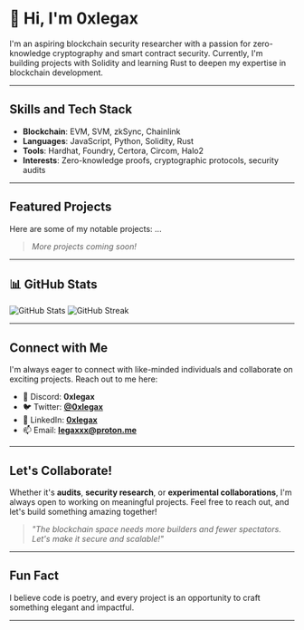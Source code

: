 # 👋 Hi, I'm 0xlegax

I'm an aspiring blockchain security researcher with a passion for zero-knowledge cryptography and smart contract security. Currently, I'm building projects with Solidity and learning Rust to deepen my expertise in blockchain development.

---

## Skills and Tech Stack
- **Blockchain**: EVM, SVM, zkSync, Chainlink
- **Languages**: JavaScript, Python, Solidity, Rust
- **Tools**: Hardhat, Foundry, Certora, Circom, Halo2
- **Interests**: Zero-knowledge proofs, cryptographic protocols, security audits

---

## Featured Projects
Here are some of my notable projects:
...
> *More projects coming soon!*

---

## 📊 GitHub Stats
![GitHub Stats](https://github-readme-stats.vercel.app/api?username=0xlegax&show_icons=true&theme=radical)
![GitHub Streak](https://github-readme-streak-stats.herokuapp.com/?user=0xlegax&theme=radical)

---

## Connect with Me
I'm always eager to connect with like-minded individuals and collaborate on exciting projects. Reach out to me here:

- 💬 Discord: **0xlegax**
- 🐦 Twitter: [**@0xlegax**](https://twitter.com/0xlegax)
- 💼 LinkedIn: [**0xlegax**](https://www.linkedin.com/in/0xlegax-%E2%80%8E-78a4a02a3/)
- 📫 Email: **legaxxx@proton.me**

---

## Let's Collaborate!
Whether it's **audits**, **security research**, or **experimental collaborations**, I'm always open to working on meaningful projects. Feel free to reach out, and let's build something amazing together!

> *"The blockchain space needs more builders and fewer spectators. Let's make it secure and scalable!"*

---

## Fun Fact
I believe code is poetry, and every project is an opportunity to craft something elegant and impactful.

---
